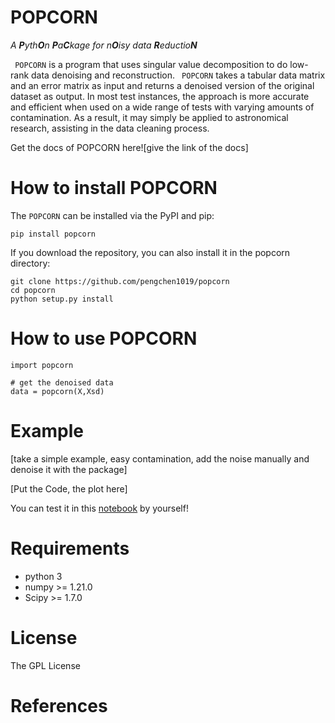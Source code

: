 # POPCORN

*A **P**yth**O**n **P**a**C**kage for n**O**isy data **R**eductio****N***

` POPCORN` is a program that uses singular value decomposition to do low-rank data denoising and
reconstruction. ` POPCORN` takes a tabular data matrix and an error matrix as input and returns a denoised version of
the original dataset as output. In most test instances, the approach is more accurate and efficient when used on a wide
range of tests with varying amounts of contamination. As a result, it may simply be applied to astronomical research,
assisting in the data cleaning process.

Get the docs of POPCORN here![give the link of the docs]

# How to install POPCORN

The `POPCORN` can be installed via the PyPI and pip:

```
pip install popcorn
```

If you download the repository, you can also install it in the popcorn directory:

```
git clone https://github.com/pengchen1019/popcorn
cd popcorn
python setup.py install
```

# How to use POPCORN

```
import popcorn

# get the denoised data
data = popcorn(X,Xsd)
```

# Example

[take a simple example, easy contamination, add the noise manually and denoise it with the package]

[Put the Code, the plot here]

You can test it in this [notebook](https://github.com/pengchen1019/popcorn/blob/main/tests/test_popcorn.ipynb) by
yourself!

# Requirements

- python 3
- numpy >= 1.21.0
- Scipy >= 1.7.0

# License

The GPL License

# References
